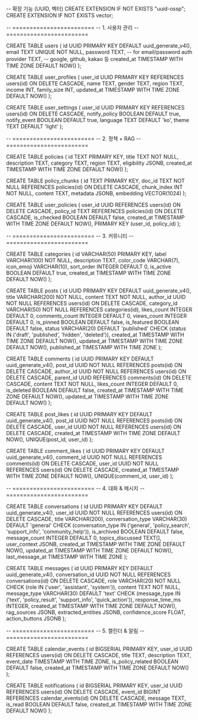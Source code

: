 -- 확장 기능 (UUID, 벡터)
CREATE EXTENSION IF NOT EXISTS "uuid-ossp";
CREATE EXTENSION IF NOT EXISTS vector;

-- ========================
-- 1. 사용자 관리
-- ========================

CREATE TABLE users (
id UUID PRIMARY KEY DEFAULT uuid_generate_v4(),
email TEXT UNIQUE NOT NULL,
password TEXT, -- for email/password auth
provider TEXT, -- google, github, kakao 등
created_at TIMESTAMP WITH TIME ZONE DEFAULT NOW()
);

CREATE TABLE user_profiles (
user_id UUID PRIMARY KEY REFERENCES users(id) ON DELETE CASCADE,
name TEXT,
gender TEXT,
region TEXT,
income INT,
family_size INT,
updated_at TIMESTAMP WITH TIME ZONE DEFAULT NOW()
);

CREATE TABLE user_settings (
user_id UUID PRIMARY KEY REFERENCES users(id) ON DELETE CASCADE,
notify_policy BOOLEAN DEFAULT true,
notify_event BOOLEAN DEFAULT true,
language TEXT DEFAULT 'ko',
theme TEXT DEFAULT 'light'
);

-- ========================
-- 2. 정책 + RAG
-- ========================

CREATE TABLE policies (
id TEXT PRIMARY KEY,
title TEXT NOT NULL,
description TEXT,
category TEXT,
region TEXT,
eligibility JSONB,
created_at TIMESTAMP WITH TIME ZONE DEFAULT NOW()
);

CREATE TABLE policy_chunks (
id TEXT PRIMARY KEY,
doc_id TEXT NOT NULL REFERENCES policies(id) ON DELETE CASCADE,
chunk_index INT NOT NULL,
content TEXT,
metadata JSONB,
embedding VECTOR(1024)
);

CREATE TABLE user_policies (
user_id UUID REFERENCES users(id) ON DELETE CASCADE,
policy_id TEXT REFERENCES policies(id) ON DELETE CASCADE,
is_checked BOOLEAN DEFAULT false,
created_at TIMESTAMP WITH TIME ZONE DEFAULT NOW(),
PRIMARY KEY (user_id, policy_id)
);

-- ========================
-- 3. 커뮤니티
-- ========================

CREATE TABLE categories (
id VARCHAR(50) PRIMARY KEY,
label VARCHAR(100) NOT NULL,
description TEXT,
color_code VARCHAR(7),
icon_emoji VARCHAR(10),
sort_order INTEGER DEFAULT 0,
is_active BOOLEAN DEFAULT true,
created_at TIMESTAMP WITH TIME ZONE DEFAULT NOW()
);

CREATE TABLE posts (
id UUID PRIMARY KEY DEFAULT uuid_generate_v4(),
title VARCHAR(200) NOT NULL,
content TEXT NOT NULL,
author_id UUID NOT NULL REFERENCES users(id) ON DELETE CASCADE,
category_id VARCHAR(50) NOT NULL REFERENCES categories(id),
likes_count INTEGER DEFAULT 0,
comments_count INTEGER DEFAULT 0,
views_count INTEGER DEFAULT 0,
is_pinned BOOLEAN DEFAULT false,
is_featured BOOLEAN DEFAULT false,
status VARCHAR(20) DEFAULT 'published'
CHECK (status IN ('draft', 'published', 'hidden', 'deleted')),
created_at TIMESTAMP WITH TIME ZONE DEFAULT NOW(),
updated_at TIMESTAMP WITH TIME ZONE DEFAULT NOW(),
published_at TIMESTAMP WITH TIME ZONE
);

CREATE TABLE comments (
id UUID PRIMARY KEY DEFAULT uuid_generate_v4(),
post_id UUID NOT NULL REFERENCES posts(id) ON DELETE CASCADE,
author_id UUID NOT NULL REFERENCES users(id) ON DELETE CASCADE,
parent_id UUID REFERENCES comments(id) ON DELETE CASCADE,
content TEXT NOT NULL,
likes_count INTEGER DEFAULT 0,
is_deleted BOOLEAN DEFAULT false,
created_at TIMESTAMP WITH TIME ZONE DEFAULT NOW(),
updated_at TIMESTAMP WITH TIME ZONE DEFAULT NOW()
);

CREATE TABLE post_likes (
id UUID PRIMARY KEY DEFAULT uuid_generate_v4(),
post_id UUID NOT NULL REFERENCES posts(id) ON DELETE CASCADE,
user_id UUID NOT NULL REFERENCES users(id) ON DELETE CASCADE,
created_at TIMESTAMP WITH TIME ZONE DEFAULT NOW(),
UNIQUE(post_id, user_id)
);

CREATE TABLE comment_likes (
id UUID PRIMARY KEY DEFAULT uuid_generate_v4(),
comment_id UUID NOT NULL REFERENCES comments(id) ON DELETE CASCADE,
user_id UUID NOT NULL REFERENCES users(id) ON DELETE CASCADE,
created_at TIMESTAMP WITH TIME ZONE DEFAULT NOW(),
UNIQUE(comment_id, user_id)
);

-- ========================
-- 4. 대화 & 메시지
-- ========================

CREATE TABLE conversations (
id UUID PRIMARY KEY DEFAULT uuid_generate_v4(),
user_id UUID NOT NULL REFERENCES users(id) ON DELETE CASCADE,
title VARCHAR(200),
conversation_type VARCHAR(30) DEFAULT 'general'
CHECK (conversation_type IN ('general', 'policy_search', 'support_info', 'community_help')),
is_archived BOOLEAN DEFAULT false,
message_count INTEGER DEFAULT 0,
topics_discussed TEXT[],
user_context JSONB,
created_at TIMESTAMP WITH TIME ZONE DEFAULT NOW(),
updated_at TIMESTAMP WITH TIME ZONE DEFAULT NOW(),
last_message_at TIMESTAMP WITH TIME ZONE
);

CREATE TABLE messages (
id UUID PRIMARY KEY DEFAULT uuid_generate_v4(),
conversation_id UUID NOT NULL REFERENCES conversations(id) ON DELETE CASCADE,
role VARCHAR(20) NOT NULL CHECK (role IN ('user', 'assistant', 'system')),
content TEXT NOT NULL,
message_type VARCHAR(30) DEFAULT 'text'
CHECK (message_type IN ('text', 'policy_result', 'support_info', 'quick_action')),
response_time_ms INTEGER,
created_at TIMESTAMP WITH TIME ZONE DEFAULT NOW(),
rag_sources JSONB,
extracted_entities JSONB,
confidence_score FLOAT,
action_buttons JSONB
);

-- ========================
-- 5. 캘린더 & 알림
-- ========================

CREATE TABLE calendar_events (
id BIGSERIAL PRIMARY KEY,
user_id UUID REFERENCES users(id) ON DELETE CASCADE,
title TEXT,
description TEXT,
event_date TIMESTAMP WITH TIME ZONE,
is_policy_related BOOLEAN DEFAULT false,
created_at TIMESTAMP WITH TIME ZONE DEFAULT NOW()
);

CREATE TABLE notifications (
id BIGSERIAL PRIMARY KEY,
user_id UUID REFERENCES users(id) ON DELETE CASCADE,
event_id BIGINT REFERENCES calendar_events(id) ON DELETE CASCADE,
message TEXT,
is_read BOOLEAN DEFAULT false,
created_at TIMESTAMP WITH TIME ZONE DEFAULT NOW()
);
